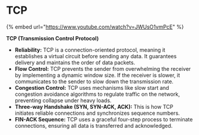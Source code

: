 # TCP

{% embed url="https://www.youtube.com/watch?v=JWUsO1vmPcE" %}

**TCP (Transmission Control Protocol)**

* **Reliability:** TCP is a connection-oriented protocol, meaning it establishes a virtual circuit before sending any data. It guarantees delivery and maintains the order of data packets.
* **Flow Control:** TCP prevents the sender from overwhelming the receiver by implementing a dynamic window size. If the receiver is slower, it communicates to the sender to slow down the transmission rate.
* **Congestion Control:** TCP uses mechanisms like slow start and congestion avoidance algorithms to regulate traffic on the network, preventing collapse under heavy loads.
* **Three-way Handshake (SYN, SYN-ACK, ACK):** This is how TCP initiates reliable connections and synchronizes sequence numbers.
* **FIN-ACK Sequence:** TCP uses a graceful four-step process to terminate connections, ensuring all data is transferred and acknowledged.
